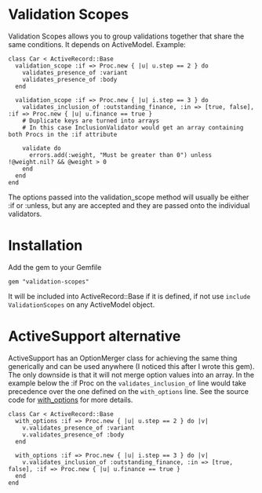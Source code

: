 # Validation Scopes

Validation Scopes allows you to group validations together that share the same conditions. It depends on ActiveModel. Example:

    class Car < ActiveRecord::Base
      validation_scope :if => Proc.new { |u| u.step == 2 } do
        validates_presence_of :variant
        validates_presence_of :body
      end
      
      validation_scope :if => Proc.new { |u| i.step == 3 } do
        validates_inclusion_of :outstanding_finance, :in => [true, false], :if => Proc.new { |u| u.finance == true }
        # Duplicate keys are turned into arrays
        # In this case InclusionValidator would get an array containing both Procs in the :if attribute
        
        validate do
          errors.add(:weight, "Must be greater than 0") unless !@weight.nil? && @weight > 0
        end
      end
    end

The options passed into the validation_scope method will usually be either :if or :unless, but any are accepted and they are passed onto the individual validators.
    
# Installation

Add the gem to your Gemfile

    gem "validation-scopes"

It will be included into ActiveRecord::Base if it is defined, if not use `include ValidationScopes` on any ActiveModel object.

# ActiveSupport alternative

ActiveSupport has an OptionMerger class for achieving the same thing generically and can be used anywhere (I noticed this after I wrote this gem). The only downside is that it will not merge option values into an array. In the example below the :if Proc on the `validates_inclusion_of` line would take precedence over the one defined on the `with_options` line. See the source code for [with_options](https://github.com/rails/rails/blob/master/activesupport/lib/active_support/core_ext/object/with_options.rb) for more details.

    class Car < ActiveRecord::Base
      with_options :if => Proc.new { |u| u.step == 2 } do |v|
        v.validates_presence_of :variant
        v.validates_presence_of :body
      end
      
      with_options :if => Proc.new { |u| i.step == 3 } do |v|
        v.validates_inclusion_of :outstanding_finance, :in => [true, false], :if => Proc.new { |u| u.finance == true }
      end
    end